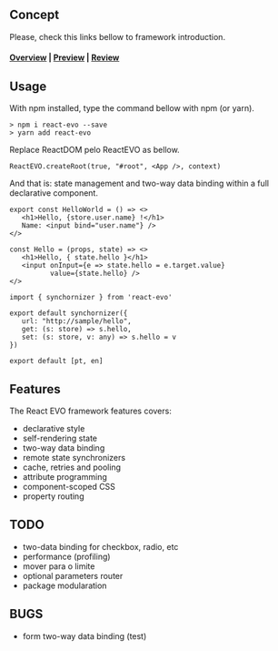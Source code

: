 ## Concept

Please, check this links bellow to framework introduction.

#### [Overview](https://github.com/jsenaribeiro/react-evo/blob/default/doc/overview.md) | [Preview](https://github.com/jsenaribeiro/react-evo/blob/default/doc/preview.md) |  [Review](https://github.com/jsenaribeiro/react-evo/blob/default/doc/review.md)

## Usage

With npm installed, type the command bellow with npm (or yarn).

```console
> npm i react-evo --save
> yarn add react-evo
```

Replace ReactDOM pelo ReactEVO as bellow.

```tsx
ReactEVO.createRoot(true, "#root", <App />, context)
```

And that is: state management and two-way data binding within a full declarative component.

```tsx
export const HelloWorld = () => <>
   <h1>Hello, {store.user.name} !</h1>
   Name: <input bind="user.name"} /> 
</>

const Hello = (props, state) => <>
   <h1>Hello, { state.hello }</h1>
   <input onInput={e => state.hello = e.target.value}
          value={state.hello} />
</>

import { synchornizer } from 'react-evo'

export default synchornizer({
   url: "http://sample/hello",
   get: (s: store) => s.hello,
   set: (s: store, v: any) => s.hello = v
})

export default [pt, en]

```

## Features

The React EVO framework features covers:

* declarative style
* self-rendering state
* two-way data binding
* remote state synchronizers
* cache, retries and pooling
* attribute programming
* component-scoped CSS
* property routing

## TODO

* two-data binding for checkbox, radio, etc
* performance (profiling)
* mover para o limite
* optional parameters router
* package modularation

## BUGS

* form two-way data binding (test)
